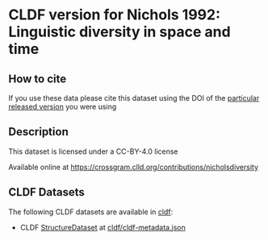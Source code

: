 # CLDF version for Nichols 1992: Linguistic diversity in space and time

## How to cite

If you use these data please cite
this dataset using the DOI of the [particular released version](../../releases/) you were using

## Description


This dataset is licensed under a CC-BY-4.0 license

Available online at https://crossgram.clld.org/contributions/nicholsdiversity


## CLDF Datasets

The following CLDF datasets are available in [cldf](cldf):

- CLDF [StructureDataset](https://github.com/cldf/cldf/tree/master/modules/StructureDataset) at [cldf/cldf-metadata.json](cldf/cldf-metadata.json)